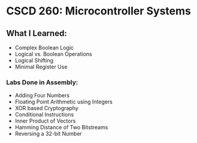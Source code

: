 # CSCD 260: Microcontroller Systems
## What I Learned:
- Complex Boolean Logic
- Logical vs. Boolean Operations
- Logical Shifting
- Minimal Register Use
### Labs Done in Assembly:
- Adding Four Numbers
- Floating Point Arithmetic using Integers
- XOR based Cryptography
- Conditional Instructions
- Inner Product of Vectors
- Hamming Distance of Two Bitstreams
- Reversing a 32-bit Number
